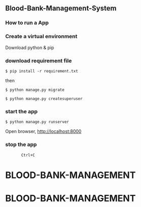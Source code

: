 ## Blood-Bank-Management-System

### How to run a App

### Create a virtual environment

Download python & pip

### download requirement file

`$ pip install -r requirement.txt`

then

`$ python manage.py migrate`

`$ python manage.py createsuperuser`

### start the app

`$ python manage.py runserver`

Open browser, <http://localhost:8000>

### stop the app

           Ctrl+C
# BLOOD-BANK-MANAGEMENT
# BLOOD-BANK-MANAGEMENT
